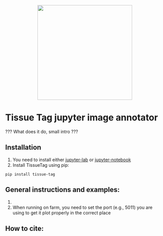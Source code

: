 <p align="center">
	<img src="https://raw.githubusercontent.com/nadavyayon/TissueTag/main/tissueTag_logo.png?token=GHSAT0AAAAAACEBVMPN554AA2TCXSAP6JLSZFACQRQ" width="300" >
</p>

# Tissue Tag jupyter image annotator
??? What does it do, small intro ???


## Installation

1) You need to install either [jupyter-lab](https://jupyter.org/install) or [jupyter-notebook](https://jupyter.org/install)
2) Install TissueTag using pip:
```
pip install tissue-tag
```

## General instructions and examples:

1) 
3) When running on farm, you need to set the port (e.g., 5011) you are using to get it plot properly in the correct place 


## How to cite:





